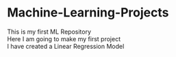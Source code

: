 # Machine-Learning-Projects
This is my first ML Repository
<br>
Here I am going to make my first project
<br>
I have created a Linear Regression Model
